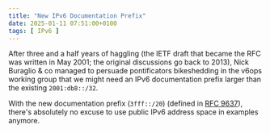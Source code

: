 ```yaml
---
title: "New IPv6 Documentation Prefix"
date: 2025-01-11 07:51:00+0100
tags: [ IPv6 ]
---
```

After three and a half years of haggling (the IETF draft that became the RFC was written in May 2001; the original discussions go back to 2013), Nick Buraglio & co managed to persuade pontificators bikeshedding in the v6ops working group that we might need an IPv6 documentation prefix larger than the existing `2001:db8::/32`.

With the new documentation prefix (`3fff::/20`) (defined in [RFC 9637](https://www.rfc-editor.org/rfc/rfc9637.html)), there's absolutely no excuse to use public IPv6 address space in examples anymore.
